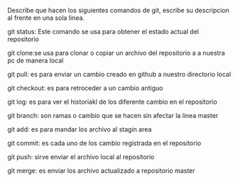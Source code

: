 Describe que hacen los siguientes comandos de git, escribe su descripcion al frente en una sola linea.

git status: Este comando se usa para obtener el estado actual del repositorio

git clone:se usa para clonar o copiar un archivo del repositorio a a nuestra pc de manera local

git pull: es para enviar un cambio creado en github a nuestro directorio local 

git checkout: es para retroceder a un cambio antiguo

git log: es para ver el historiakl de los diferente cambio en el repositorio

git branch: son ramas o cambio que se hacen sin afectar la linea master

git add: es para mandar los archivo al stagin area

git commit: es cada uno de los cambio registrada en el repositorio

git push: sirve enviar el archivo local al repositorio


git merge: es enviar  los archivo actualizado a repositorio master
